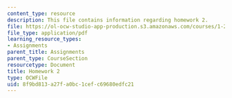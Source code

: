 ```yaml
---
content_type: resource
description: This file contains information regarding homework 2.
file: https://ol-ocw-studio-app-production.s3.amazonaws.com/courses/1-264j-database-internet-and-systems-integration-technologies-fall-2013/8f9bd813a27fa0bc1cefc69680edfc21_MIT1_264JF13_HW2.pdf
file_type: application/pdf
learning_resource_types:
- Assignments
parent_title: Assignments
parent_type: CourseSection
resourcetype: Document
title: Homework 2
type: OCWFile
uid: 8f9bd813-a27f-a0bc-1cef-c69680edfc21
---
```

